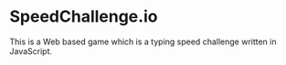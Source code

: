 # SpeedChallenge.io
This is a Web based game which is a typing speed challenge written in JavaScript.
